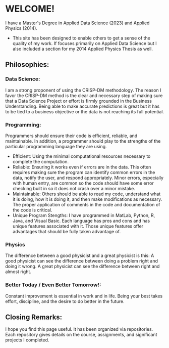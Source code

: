 # WELCOME!
I have a Master's Degree in Applied Data Science (2023) and Applied Physics (2014).  
- This site has been designed to enable others to get a sense of the quality of my work.  If focuses primarily on Applied Data Science but I also included a section for my 2014 Applied Physics Thesis as well.

## Philosophies:
### Data Science:
I am a strong proponent of using the CRISP-DM methodology.  The reason I favor the CRISP-DM method is the clear and necessary step of making sure that a Data Science Project or effort is firmly grounded in the Business Understanding.  Being able to make accurate predictions is great but it has to be tied to a business objective or the data is not reaching its full potential.

### Programming:
Programmers should ensure their code is efficient, reliable, and maintainable.  In addition, a programmer should play to the strengths of the particular programming language they are using.
- Efficient:  Using the minimal computational resources necessary to complete the computation.
- Reliable:  Ensuring it works even if errors are in the data.  This often requires making sure the program can identify common errors in the data, notify the user, and respond appropriately.  Minor errors, especially with human entry, are common so the code should have some error checking built in so it does not crash over a minor mistake.
- Maintainable:  Others should be able to read my code, understand what it is doing, how it is doing it, and then make modifications as necessary.  The proper application of comments in the code and documentation of the code is critical.
- Unique Program Stengths:  I have programmed in MatLab, Python, R, Java, and Visual Basic.  Each language has pros and cons and has unique features associated with it.  Those unique features offer advantages that should be fully taken advantage of.

### Physics
The difference between a good physicist and a great physicist is this:  A good physicist can see the difference between doing a problem right and doing it wrong.  A great physicist can see the difference between right and almost right.

### Better Today / Even Better Tomorrow!:
Constant improvement is essential in work and in life.  Being your best takes effort, discipline, and the desire to do better in the future.  

## Closing Remarks:
I hope you find this page useful.  It has been organized via repositories.  Each repository gives details on the course, assignments, and significant projects I completed.  
